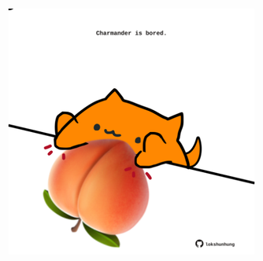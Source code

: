 <!-- built at 13/12/2023, 08:00:45 UTC -->
<p align="center">
  <img width="500" height="500" src="./ReadmeImage.svg">
</p>
